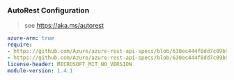 ### AutoRest Configuration

> see https://aka.ms/autorest

``` yaml
azure-arm: true
require:
- https://github.com/Azure/azure-rest-api-specs/blob/630ec444f8dd7c09b9cdd5fa99951f8a0d1ad41f/specification/cognitiveservices/resource-manager/readme.md
- https://github.com/Azure/azure-rest-api-specs/blob/630ec444f8dd7c09b9cdd5fa99951f8a0d1ad41f/specification/cognitiveservices/resource-manager/readme.go.md
license-header: MICROSOFT_MIT_NO_VERSION
module-version: 1.4.1
```